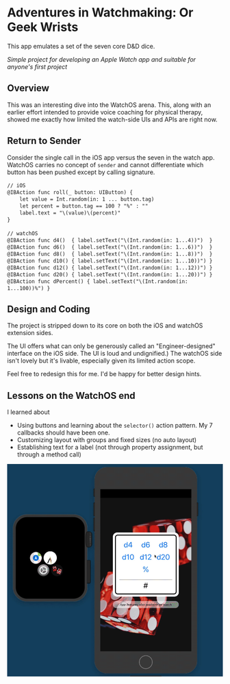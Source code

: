 # Adventures in Watchmaking: Or Geek Wrists

This app emulates a set of the seven core D&D dice. 

*Simple project for developing an Apple Watch app and suitable for anyone's first project*

## Overview

This was an interesting dive into the WatchOS arena. This, along with an earlier effort intended to provide voice coaching for physical therapy, showed me exactly how limited the watch-side UIs and APIs are right now.

## Return to Sender

Consider the single call in the iOS app versus the seven in the watch app. WatchOS carries no concept of `sender` and cannot differentiate which button has been pushed except by calling signature.

```
// iOS
@IBAction func roll(_ button: UIButton) {
    let value = Int.random(in: 1 ... button.tag)
    let percent = button.tag == 100 ? "%" : ""
    label.text = "\(value)\(percent)"
}

// watchOS
@IBAction func d4()  { label.setText("\(Int.random(in: 1...4))")  }
@IBAction func d6()  { label.setText("\(Int.random(in: 1...6))")  }
@IBAction func d8()  { label.setText("\(Int.random(in: 1...8))")  }
@IBAction func d10() { label.setText("\(Int.random(in: 1...10))") }
@IBAction func d12() { label.setText("\(Int.random(in: 1...12))") }
@IBAction func d20() { label.setText("\(Int.random(in: 1...20))") }
@IBAction func dPercent() { label.setText("\(Int.random(in: 1...100))%") }
```

## Design and Coding

The project is stripped down to its core on both the iOS and watchOS extension sides.

The UI offers what can only be generously called an "Engineer-designed" interface on the iOS side. The UI is loud and undignified.) The watchOS side isn't lovely but it's livable, especially given its limited action scope.

Feel free to redesign this for me. I'd be happy for better design hints.

## Lessons on the WatchOS end

I learned about 

* Using buttons and learning about the `selector()` action pattern. My 7 callbacks should have been one.
* Customizing layout with groups and fixed sizes (no auto layout)
* Establishing text for a label (not through property assignment, but through a method call)

![](images/demo.gif)